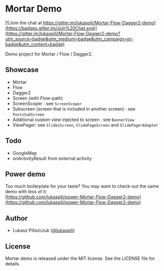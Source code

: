 # Mortar Demo

[![Join the chat at https://gitter.im/lukaspili/Mortar-Flow-Dagger2-demo](https://badges.gitter.im/Join%20Chat.svg)](https://gitter.im/lukaspili/Mortar-Flow-Dagger2-demo?utm_source=badge&utm_medium=badge&utm_campaign=pr-badge&utm_content=badge)

Demo project for Mortar / Flow / Dagger2.


## Showcase

- Mortar
- Flow
- Dagger2
- Screen (with Flow-path)
- ScreenScoper : see `ScreenScoper`
- Subscreen (screen that is included in another screen) : see `PostsSubScreen`
- Additional custom view injected to screen : see `BannerView`
- ViewPager: see `SlidesScreen`, `SlidePageScreen` and `SlidePagerAdapter`


## Todo

- GoogleMap
- onActivityResult from external activity


## Power demo

Too much boilerplate for your taste? You may want to check-out the same demo with less of it:  
[https://github.com/lukaspili/power-Mortar-Flow-Dagger2-demo](https://github.com/lukaspili/power-Mortar-Flow-Dagger2-demo)


## Author

- Lukasz Piliszczuk ([@lukaspili](https://twitter.com/lukaspili))


## License

Mortar demo is released under the MIT license. See the LICENSE file for details.